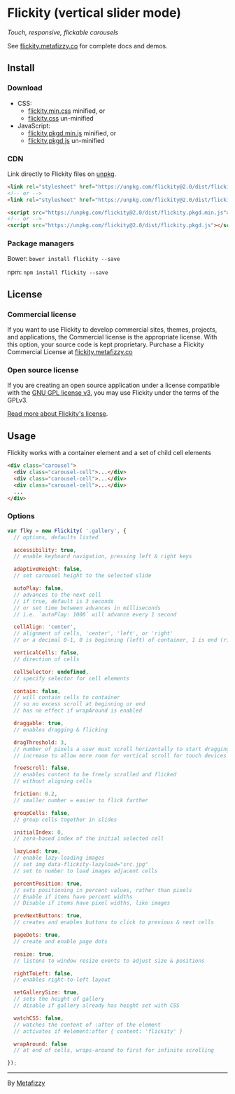 # Flickity (vertical slider mode)

_Touch, responsive, flickable carousels_

See [flickity.metafizzy.co](http://flickity.metafizzy.co) for complete docs and demos.

## Install

### Download

+ CSS:
  - [flickity.min.css](https://unpkg.com/flickity@2.0/dist/flickity.min.css) minified, or
  - [flickity.css](https://unpkg.com/flickity@2.0/dist/flickity.css) un-minified
+ JavaScript:
  - [flickity.pkgd.min.js](https://unpkg.com/flickity@2.0/dist/flickity.pkgd.min.js) minified, or
  - [flickity.pkgd.js](https://unpkg.com/flickity@2.0/dist/flickity.pkgd.js) un-minified

### CDN

Link directly to Flickity files on [unpkg](https://unpkg.com).

``` html
<link rel="stylesheet" href="https://unpkg.com/flickity@2.0/dist/flickity.min.css">
<!-- or -->
<link rel="stylesheet" href="https://unpkg.com/flickity@2.0/dist/flickity.css">
```

``` html
<script src="https://unpkg.com/flickity@2.0/dist/flickity.pkgd.min.js"></script>
<!-- or -->
<script src="https://unpkg.com/flickity@2.0/dist/flickity.pkgd.js"></script>
```

### Package managers

Bower: `bower install flickity --save`

npm: `npm install flickity --save`

## License

### Commercial license

If you want to use Flickity to develop commercial sites, themes, projects, and applications, the Commercial license is the appropriate license. With this option, your source code is kept proprietary. Purchase a Flickity Commercial License at [flickity.metafizzy.co](http://flickity.metafizzy.co/#commercial-license)

### Open source license

If you are creating an open source application under a license compatible with the [GNU GPL license v3](https://www.gnu.org/licenses/gpl-3.0.html), you may use Flickity under the terms of the GPLv3.

[Read more about Flickity's license](http://flickity.metafizzy.co/license.html).

## Usage

Flickity works with a container element and a set of child cell elements

``` html
<div class="carousel">
  <div class="carousel-cell">...</div>
  <div class="carousel-cell">...</div>
  <div class="carousel-cell">...</div>
  ...
</div>
```

### Options

``` js
var flky = new Flickity( '.gallery', {
  // options, defaults listed

  accessibility: true,
  // enable keyboard navigation, pressing left & right keys

  adaptiveHeight: false,
  // set carousel height to the selected slide

  autoPlay: false,
  // advances to the next cell
  // if true, default is 3 seconds
  // or set time between advances in milliseconds
  // i.e. `autoPlay: 1000` will advance every 1 second

  cellAlign: 'center',
  // alignment of cells, 'center', 'left', or 'right'
  // or a decimal 0-1, 0 is beginning (left) of container, 1 is end (right)

  verticalCells: false,
  // direction of cells

  cellSelector: undefined,
  // specify selector for cell elements

  contain: false,
  // will contain cells to container
  // so no excess scroll at beginning or end
  // has no effect if wrapAround is enabled

  draggable: true,
  // enables dragging & flicking

  dragThreshold: 3,
  // number of pixels a user must scroll horizontally to start dragging
  // increase to allow more room for vertical scroll for touch devices

  freeScroll: false,
  // enables content to be freely scrolled and flicked
  // without aligning cells

  friction: 0.2,
  // smaller number = easier to flick farther

  groupCells: false,
  // group cells together in slides

  initialIndex: 0,
  // zero-based index of the initial selected cell

  lazyLoad: true,
  // enable lazy-loading images
  // set img data-flickity-lazyload="src.jpg"
  // set to number to load images adjacent cells

  percentPosition: true,
  // sets positioning in percent values, rather than pixels
  // Enable if items have percent widths
  // Disable if items have pixel widths, like images

  prevNextButtons: true,
  // creates and enables buttons to click to previous & next cells

  pageDots: true,
  // create and enable page dots

  resize: true,
  // listens to window resize events to adjust size & positions

  rightToLeft: false,
  // enables right-to-left layout

  setGallerySize: true,
  // sets the height of gallery
  // disable if gallery already has height set with CSS

  watchCSS: false,
  // watches the content of :after of the element
  // activates if #element:after { content: 'flickity' }

  wrapAround: false
  // at end of cells, wraps-around to first for infinite scrolling

});
```

---

By [Metafizzy](http://metafizzy.co)
